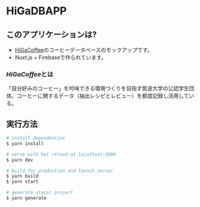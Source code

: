 # HiGaDBAPP
## このアプリケーションは?
- [HiGaCoffee](https://sites.google.com/view/higa-coffee)のコーヒーデータベースのモックアップです。
- Nuxt.js + Firebaseで作られています。

### *HiGaCoffee*とは
「自分好みのコーヒー」を吟味できる環境づくりを目指す筑波大学の公認学生団体。コーヒーに関するデータ（抽出レシピとレビュー）を都度記録し活用している。


## 実行方法

```bash
# install dependencies
$ yarn install

# serve with hot reload at localhost:3000
$ yarn dev

# build for production and launch server
$ yarn build
$ yarn start

# generate static project
$ yarn generate
```
